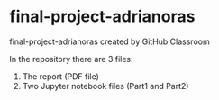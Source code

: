# final-project-adrianoras
final-project-adrianoras created by GitHub Classroom

In the repository there are 3 files:
1) The report (PDF file)
2) Two Jupyter notebook files (Part1 and Part2)

